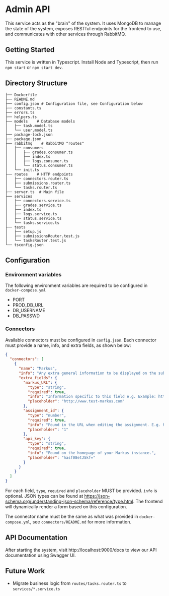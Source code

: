 # Admin API

This service acts as the "brain" of the system. It uses MongoDB to manage the state of the system, exposes RESTful endpoints for the frontend to use, and communicates with other services through RabbitMQ.

## Getting Started

This service is written in Typescript. Install Node and Typescript, then run `npm start` or `npm start dev`.

## Directory Structure

```
├── Dockerfile
├── README.md
├── config.json # Configuration file, see Configuration below
├── constants.ts
├── errors.ts
├── helpers.ts
├── models    # Database models
│   ├── task.model.ts
│   └── user.model.ts
├── package-lock.json
├── package.json
├── rabbitmq    # RabbitMQ "routes"
│   ├── consumers
│   │   ├── grades.consumer.ts
│   │   ├── index.ts
│   │   ├── logs.consumer.ts
│   │   └── status.consumer.ts
│   └── init.ts
├── routes    # HTTP endpoints
│   ├── connectors.router.ts
│   ├── submissions.router.ts
│   └── tasks.router.ts
├── server.ts  # Main file
├── services
│   ├── connectors.service.ts
│   ├── grades.service.ts
│   ├── index.ts
│   ├── logs.service.ts
│   ├── status.service.ts
│   └── tasks.service.ts
├── tests
│   ├── setup.js
│   ├── submissionsRouter.test.js
│   └── tasksRouter.test.js
└── tsconfig.json
```

## Configuration

### Environment variables

The following environment variables are required to be configured in `docker-compose.yml`

- PORT
- PROD_DB_URL
- DB_USERNAME
- DB_PASSWD



### Connectors
Available connectors must be configured in `config.json`. Each connector must provide a name, info, and extra fields, as shown below:

```json
{
  "connectors": [
    {
      "name": "Markus",
      "info": "Any extra general information to be displayed on the submission page/form e.g. group names must not have whitespace characters. Field specific should be provided as shown below.",
      "extra_fields": {
        "markus_URL": {
          "type": "string",
          "required": true,
          "info": "Information specific to this field e.g. Example: http://www.test-markus.com, NOT www.test-markus.com or http://www.test-markus.com/en/main",
          "placeholder": "http://www.test-markus.com"
        },
        "assignment_id": {
          "type": "number",
          "required": true,
          "info": "Found in the URL when editing the assignment. E.g. http://www.test-markus.com/en/assignments/1/edit would have ID 1.",
          "placeholder": "1"
        },
        "api_key": {
          "type": "string",
          "required": true,
          "info": "Found on the homepage of your Markus instance.",
          "placeholder": "hasf08etJSkf="
        }
      }
    }
  ]
}
```
For each field, `type`, `required` and `placeholder` MUST be provided. `info` is optional. JSON types can be found at https://json-schema.org/understanding-json-schema/reference/type.html. The frontend will dynamically render a form based on this configuration.

The connector name must be the same as what was provided in `docker-compose.yml`, see `connectors/README.md` for more information.

## API Documentation

After starting the system, visit http://localhost:9000/docs to view our API documentation using Swagger UI.

## Future Work

- Migrate business logic from `routes/tasks.router.ts` to `services/*.service.ts`